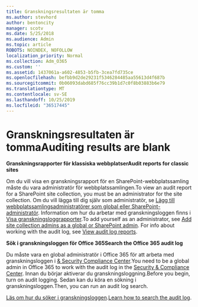 ```yaml
---
title: Granskningsresultaten är tomma
ms.author: stevhord
author: bentoncity
manager: scotv
ms.date: 5/25/2018
ms.audience: Admin
ms.topic: article
ROBOTS: NOINDEX, NOFOLLOW
localization_priority: Normal
ms.collection: Adm_O365
ms.custom: ''
ms.assetid: 1437061a-a602-4853-b5fb-3cea7fd735ce
ms.openlocfilehash: befbb9d2de29231f5346284485aa55613d4f687b
ms.sourcegitcommit: 0b06093dabd685f76cc39b1d7c0f8b03883b6e79
ms.translationtype: MT
ms.contentlocale: sv-SE
ms.lasthandoff: 10/25/2019
ms.locfileid: "36517445"
---
```

# <a name="auditing-results-are-blank"></a><span data-ttu-id="bc99e-102">Granskningsresultaten är tomma</span><span class="sxs-lookup"><span data-stu-id="bc99e-102">Auditing results are blank</span></span>

 <span data-ttu-id="bc99e-103">**Granskningsrapporter för klassiska webbplatser**</span><span class="sxs-lookup"><span data-stu-id="bc99e-103">**Audit reports for classic sites**</span></span>
  
<span data-ttu-id="bc99e-104">Om du vill visa en granskningsrapport för en SharePoint-webbplatssamling måste du vara administratör för webbplatssamlingen.</span><span class="sxs-lookup"><span data-stu-id="bc99e-104">To view an audit report for a SharePoint site collection, you must be an administrator for the site collection.</span></span> <span data-ttu-id="bc99e-105">Om du vill lägga till dig själv som administratör, se [Lägg till webbplatssamlingsadministratörer som global eller SharePoint-administratör](https://go.microsoft.com/fwlink/?linkid=869390). Information om hur du arbetar med granskningsloggen finns i [Visa granskningsloggrapporter](https://go.microsoft.com/fwlink/?linkid=395237).</span><span class="sxs-lookup"><span data-stu-id="bc99e-105">To add yourself as an administrator, see [Add site collection admins as a global or SharePoint admin](https://go.microsoft.com/fwlink/?linkid=869390). For info about working with the audit log, see [View audit log reports](https://go.microsoft.com/fwlink/?linkid=395237).</span></span> 
  
 <span data-ttu-id="bc99e-106">**Sök i granskningsloggen för Office 365**</span><span class="sxs-lookup"><span data-stu-id="bc99e-106">**Search the Office 365 audit log**</span></span>
  
<span data-ttu-id="bc99e-107">Du måste vara en global administratör i Office 365 för att arbeta med granskningsloggen i [ &amp; Security Compliance Center](https://protection.office.com).</span><span class="sxs-lookup"><span data-stu-id="bc99e-107">You need to be a global admin in Office 365 to work with the audit log in the [Security &amp; Compliance Center](https://protection.office.com).</span></span> <span data-ttu-id="bc99e-108">Innan du börjar aktiverar du granskningsloggning.</span><span class="sxs-lookup"><span data-stu-id="bc99e-108">Before you begin, turn on audit logging.</span></span> <span data-ttu-id="bc99e-109">Sedan kan du köra en sökning i granskningsloggen.</span><span class="sxs-lookup"><span data-stu-id="bc99e-109">Then, you can run an audit log search.</span></span> 
  
<span data-ttu-id="bc99e-110">[Läs om hur du söker i granskningsloggen](https://go.microsoft.com/fwlink/?linkid=708432).</span><span class="sxs-lookup"><span data-stu-id="bc99e-110">[Learn how to search the audit log](https://go.microsoft.com/fwlink/?linkid=708432).</span></span>
  

